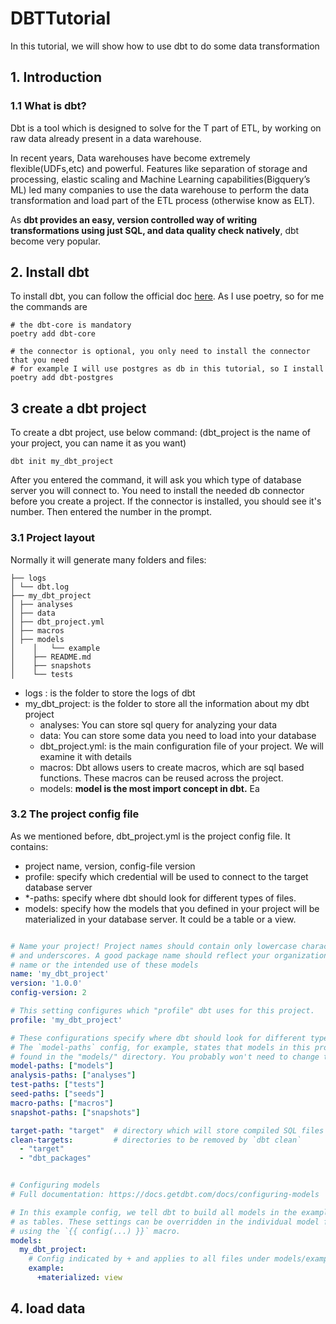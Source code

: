 # DBTTutorial

In this tutorial, we will show how to use dbt to do some data transformation

## 1. Introduction

### 1.1 What is dbt?
Dbt is a tool which is designed to solve for the T part of ETL, by working on raw data already present in a data 
warehouse.

In recent years, Data warehouses have become extremely flexible(UDFs,etc) and powerful. Features like separation 
of storage and processing, elastic scaling and Machine Learning capabilities(Bigquery’s ML) led many companies to 
use the data warehouse to perform the data transformation and load part of the ETL process (otherwise know as ELT). 

As **dbt provides an easy, version controlled way of writing transformations using just SQL, and data quality check 
natively**, dbt become very popular.

## 2. Install dbt

To install dbt, you can follow the official doc [here](https://docs.getdbt.com/dbt-cli/install/pip). As I use poetry, 
so for me the commands are

```shell
# the dbt-core is mandatory
poetry add dbt-core

# the connector is optional, you only need to install the connector that you need
# for example I will use postgres as db in this tutorial, so I install 
poetry add dbt-postgres
```


## 3 create a dbt project

To create a dbt project, use below command: (dbt_project is the name of your project, you can name it as you want)

```shell
dbt init my_dbt_project
```

After you entered the command, it will ask you which type of database server you will connect to. You need to install
the needed db connector before you create a project. If the connector is installed, you should see it's number. Then
entered the number in the prompt.

### 3.1 Project layout
Normally it will generate many folders and files:

```text
├── logs
│ └── dbt.log
├── my_dbt_project
│ ├── analyses
│ ├── data
│ ├── dbt_project.yml
│ ├── macros
│ ├── models
│    │   └── example
│    ├── README.md
│    ├── snapshots
│    └── tests

```

- logs : is the folder to store the logs of dbt
- my_dbt_project: is the folder to store all the information about my dbt project
    - analyses: You can store sql query for analyzing your data
    - data: You can store some data you need to load into your database
    - dbt_project.yml: is the main configuration file of your project. We will examine it with details
    - macros: Dbt allows users to create macros, which are sql based functions. These macros can be reused across the 
              project.
    - models: **model is the most import concept in dbt.** Ea

### 3.2 The project config file

As we mentioned before, dbt_project.yml is the project config file. It contains:
- project name, version, config-file version
- profile: specify which credential will be used to connect to the target database server
- *-paths: specify where dbt should look for different types of files.
- models: specify how the models that you defined in your project will be materialized in your database server. It 
         could be a table or a view.
```yaml

# Name your project! Project names should contain only lowercase characters
# and underscores. A good package name should reflect your organization's
# name or the intended use of these models
name: 'my_dbt_project'
version: '1.0.0'
config-version: 2

# This setting configures which "profile" dbt uses for this project.
profile: 'my_dbt_project'

# These configurations specify where dbt should look for different types of files.
# The `model-paths` config, for example, states that models in this project can be
# found in the "models/" directory. You probably won't need to change these!
model-paths: ["models"]
analysis-paths: ["analyses"]
test-paths: ["tests"]
seed-paths: ["seeds"]
macro-paths: ["macros"]
snapshot-paths: ["snapshots"]

target-path: "target"  # directory which will store compiled SQL files
clean-targets:         # directories to be removed by `dbt clean`
  - "target"
  - "dbt_packages"


# Configuring models
# Full documentation: https://docs.getdbt.com/docs/configuring-models

# In this example config, we tell dbt to build all models in the example/ directory
# as tables. These settings can be overridden in the individual model files
# using the `{{ config(...) }}` macro.
models:
  my_dbt_project:
    # Config indicated by + and applies to all files under models/example/
    example:
      +materialized: view

```

## 4. load data

